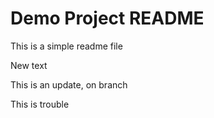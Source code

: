 # Demo Project README

This is a simple readme file

New text

This is an update, on branch

This is trouble